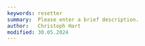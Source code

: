 ```yaml
---
keywords: resetter
summary:  Please enter a brief description.
author:   Christoph Hart
modified: 30.05.2024
---
```

  

